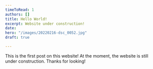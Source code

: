 ```yaml
---
timeToRead: 1
authors: []
title: Hello World!
excerpt: Website under construction!
date: 
hero: "/images/20220216-dsc_0052.jpg"
draft: true

---
```

This is the first post on this website! At the moment, the website is still under construction. Thanks for looking!
